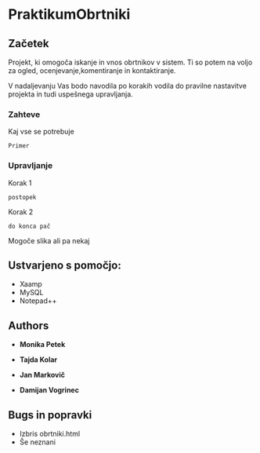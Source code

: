 # PraktikumObrtniki




## Začetek
Projekt, ki omogoča iskanje in vnos obrtnikov v sistem. Ti so potem na voljo za ogled, ocenjevanje,komentiranje in kontaktiranje.

V nadaljevanju Vas bodo navodila po korakih vodila do pravilne nastavitve projekta in tudi uspešnega upravljanja.

### Zahteve

Kaj vse se potrebuje

```
Primer
```

### Upravljanje



Korak 1

```
postopek
```

Korak 2

```
do konca pač
```

Mogoče slika ali pa nekaj





## Ustvarjeno s pomočjo:

* Xaamp
* MySQL
* Notepad++




## Authors

* **Monika Petek** 

* **Tajda Kolar**

* **Jan Markovič**

* **Damijan Vogrinec**


## Bugs in popravki

* Izbris obrtniki.html
* Še neznani
